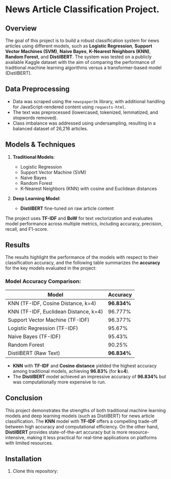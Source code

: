 # News Article Classification Project.

## Overview

The goal of this project is to build a robust classification system for news articles using different models, such as **Logistic Regression**, **Support Vector Machines (SVM)**, **Naive Bayes**, **K-Nearest Neighbors (KNN)**, **Random Forest**, and **DistilBERT**. The system was tested on a publicly available Kaggle dataset with the aim of comparing the performance of traditional machine learning algorithms versus a transformer-based model (DistilBERT). 

## Data Preprocessing

- Data was scraped using the `newspaper3k` library, with additional handling for JavaScript-rendered content using `requests-html`.
- The text was preprocessed (lowercased, tokenized, lemmatized, and stopwords removed).
- Class imbalance was addressed using undersampling, resulting in a balanced dataset of 26,216 articles.


## Models & Techniques

1. **Traditional Models**:
    - Logistic Regression
    - Support Vector Machine (SVM)
    - Naive Bayes
    - Random Forest
    - K-Nearest Neighbors (KNN) with cosine and Euclidean distances
  
2. **Deep Learning Model**:
    - **DistilBERT** fine-tuned on raw article content

The project uses **TF-IDF** and **BoW** for text vectorization and evaluates model performance across multiple metrics, including accuracy, precision, recall, and F1-score.

## Results

The results highlight the performance of the models with respect to their classification accuracy, and the following table summarizes the **accuracy** for the key models evaluated in the project:

### Model Accuracy Comparison:

| **Model**                                    | **Accuracy**   |
|----------------------------------------------|----------------|
| KNN (TF-IDF, Cosine Distance, k=4)           | **96.834%**    |
| KNN (TF-IDF, Euclidean Distance, k=4)        | 96.777%        |
| Support Vector Machine (TF-IDF)              | 96.377%        |
| Logistic Regression (TF-IDF)                 | 95.67%         |
| Naive Bayes (TF-IDF)                         | 95.43%         |
| Random Forest                                | 90.25%
| DistilBERT (Raw Text)                        | **96.834%**    |


- **KNN** with **TF-IDF** and **Cosine distance** yielded the highest accuracy among traditional models, achieving **96.83%** (for **k=4**).
- The **DistilBERT** model achieved an impressive accuracy of **96.834%** but was computationally more expensive to run.

## Conclusion

This project demonstrates the strengths of both traditional machine learning models and deep learning models (such as DistilBERT) for news article classification. The **KNN** model with **TF-IDF** offers a compelling trade-off between high accuracy and computational efficiency. On the other hand, **DistilBERT** provides state-of-the-art accuracy but is more resource-intensive, making it less practical for real-time applications on platforms with limited resources.

## Installation

1. Clone this repository:
